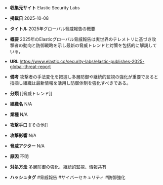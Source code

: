 - **収集元サイト**
Elastic Security Labs

- **掲載日**
2025-10-08

- **タイトル**
2025年グローバル脅威報告の概要

- **概要**
2025年のElasticグローバル脅威報告は実世界のテレメトリに基づき攻撃者の動向と防御戦略を示し最新の脅威トレンドと対策を包括的に解説している。

- **URL**
https://www.elastic.co/security-labs/elastic-publishes-2025-global-threat-report

- **備考**
攻撃者の手法変化を把握し多層防御や継続的監視の強化が重要であると指摘し組織は最新情報を活用し防御体制を強化すべきである。

- **分類**
[[脅威トレンド]]

- **組織名**
N/A

- **業種**
N/A

- **攻撃手口**
[[その他]]

- **攻撃影響**
N/A

- **脅威アクター**
N/A

- **原因**
不明

- **対処方法**
多層防御の強化、継続的監視、情報共有

- **ハッシュタグ**
#脅威報告 #サイバーセキュリティ #防御強化
